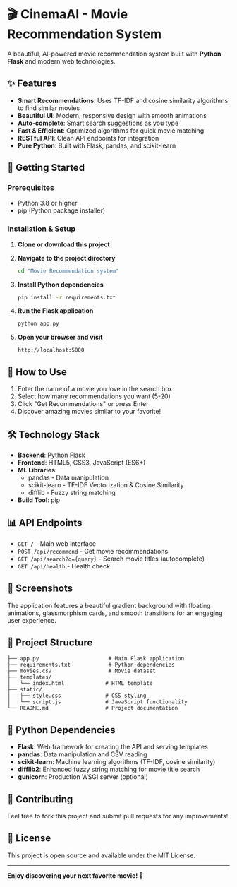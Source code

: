 # 🎬 CinemaAI - Movie Recommendation System

A beautiful, AI-powered movie recommendation system built with **Python Flask** and modern web technologies.

## ✨ Features

- **Smart Recommendations**: Uses TF-IDF and cosine similarity algorithms to find similar movies
- **Beautiful UI**: Modern, responsive design with smooth animations
- **Auto-complete**: Smart search suggestions as you type
- **Fast & Efficient**: Optimized algorithms for quick movie matching
- **RESTful API**: Clean API endpoints for integration
- **Pure Python**: Built with Flask, pandas, and scikit-learn

## 🚀 Getting Started

### Prerequisites

- Python 3.8 or higher
- pip (Python package installer)

### Installation & Setup

1. **Clone or download this project**

2. **Navigate to the project directory**
   ```bash
   cd "Movie Recommendation system"
   ```

3. **Install Python dependencies**
   ```bash
   pip install -r requirements.txt
   ```

4. **Run the Flask application**
   ```bash
   python app.py
   ```

5. **Open your browser and visit**
   ```
   http://localhost:5000
   ```

## 🎯 How to Use

1. Enter the name of a movie you love in the search box
2. Select how many recommendations you want (5-20)
3. Click "Get Recommendations" or press Enter
4. Discover amazing movies similar to your favorite!

## 🛠️ Technology Stack

- **Backend**: Python Flask
- **Frontend**: HTML5, CSS3, JavaScript (ES6+)
- **ML Libraries**: 
  - pandas - Data manipulation
  - scikit-learn - TF-IDF Vectorization & Cosine Similarity
  - difflib - Fuzzy string matching
- **Build Tool**: pip

## 📊 API Endpoints

- `GET /` - Main web interface
- `POST /api/recommend` - Get movie recommendations
- `GET /api/search?q={query}` - Search movie titles (autocomplete)
- `GET /api/health` - Health check

## 🎨 Screenshots

The application features a beautiful gradient background with floating animations, glassmorphism cards, and smooth transitions for an engaging user experience.

## 📁 Project Structure

```
├── app.py                      # Main Flask application
├── requirements.txt            # Python dependencies
├── movies.csv                  # Movie dataset
├── templates/
│   └── index.html             # HTML template
├── static/
│   ├── style.css              # CSS styling
│   └── script.js              # JavaScript functionality
└── README.md                  # Project documentation
```

## 🐍 Python Dependencies

- **Flask**: Web framework for creating the API and serving templates
- **pandas**: Data manipulation and CSV reading
- **scikit-learn**: Machine learning algorithms (TF-IDF, cosine similarity)
- **difflib2**: Enhanced fuzzy string matching for movie title search
- **gunicorn**: Production WSGI server (optional)

## 🤝 Contributing

Feel free to fork this project and submit pull requests for any improvements!

## 📄 License

This project is open source and available under the MIT License.

---

**Enjoy discovering your next favorite movie! 🍿**